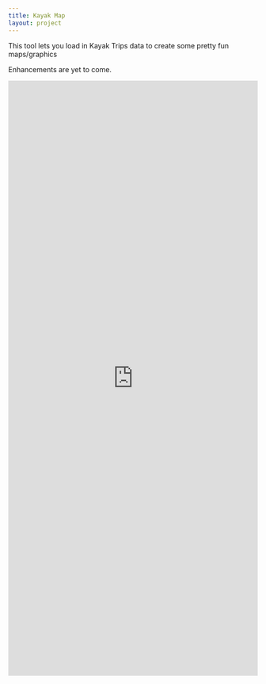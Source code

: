 ```yaml
---
title: Kayak Map
layout: project
---
```

This tool lets you load in Kayak Trips data to create some pretty fun maps/graphics

Enhancements are yet to come.

<iframe id="shinyframe" width="100%" height="1200px" frameborder="0" src="https://sameermanek.shinyapps.io/KayakTripsShiny/"></iframe>

